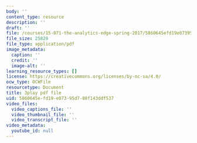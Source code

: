 ```yaml
---
body: ''
content_type: resource
description: ''
draft: ''
file: /courses/15-071-the-analytics-edge-spring-2017/5860645efd19e07395d708f143ddf537_0fWDzzMSk8I.pdf
file_size: 25829
file_type: application/pdf
image_metadata:
  caption: ''
  credit: ''
  image-alt: ''
learning_resource_types: []
license: https://creativecommons.org/licenses/by-nc-sa/4.0/
ocw_type: OCWFile
resourcetype: Document
title: 3play pdf file
uid: 5860645e-fd19-e073-95d7-08f143ddf537
video_files:
  video_captions_file: ''
  video_thumbnail_file: ''
  video_transcript_file: ''
video_metadata:
  youtube_id: null
---
```

